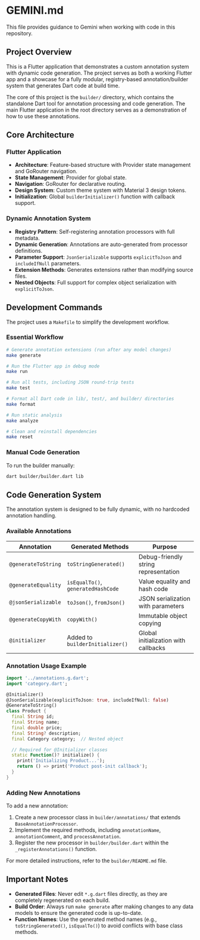 # GEMINI.md

This file provides guidance to Gemini when working with code in this repository.

## Project Overview

This is a Flutter application that demonstrates a custom annotation system with dynamic code generation. The project serves as both a working Flutter app and a showcase for a fully modular, registry-based annotation/builder system that generates Dart code at build time.

The core of this project is the `builder/` directory, which contains the standalone Dart tool for annotation processing and code generation. The main Flutter application in the root directory serves as a demonstration of how to use these annotations.

## Core Architecture

### Flutter Application
- **Architecture**: Feature-based structure with Provider state management and GoRouter navigation.
- **State Management**: Provider for global state.
- **Navigation**: GoRouter for declarative routing.
- **Design System**: Custom theme system with Material 3 design tokens.
- **Initialization**: Global `builderInitializer()` function with callback support.

### Dynamic Annotation System
- **Registry Pattern**: Self-registering annotation processors with full metadata.
- **Dynamic Generation**: Annotations are auto-generated from processor definitions.
- **Parameter Support**: `JsonSerializable` supports `explicitToJson` and `includeIfNull` parameters.
- **Extension Methods**: Generates extensions rather than modifying source files.
- **Nested Objects**: Full support for complex object serialization with `explicitToJson`.

## Development Commands

The project uses a `Makefile` to simplify the development workflow.

### Essential Workflow
```bash
# Generate annotation extensions (run after any model changes)
make generate

# Run the Flutter app in debug mode
make run

# Run all tests, including JSON round-trip tests
make test

# Format all Dart code in lib/, test/, and builder/ directories
make format

# Run static analysis
make analyze

# Clean and reinstall dependencies
make reset
```

### Manual Code Generation
To run the builder manually:
```bash
dart builder/builder.dart lib
```

## Code Generation System

The annotation system is designed to be fully dynamic, with no hardcoded annotation handling.

### Available Annotations
| Annotation | Generated Methods | Purpose |
|------------|-------------------|---------|
| `@generateToString` | `toStringGenerated()` | Debug-friendly string representation |
| `@generateEquality` | `isEqualTo()`, `generatedHashCode` | Value equality and hash code |
| `@jsonSerializable` | `toJson()`, `fromJson()` | JSON serialization with parameters |
| `@generateCopyWith` | `copyWith()` | Immutable object copying |
| `@initializer` | Added to `builderInitializer()` | Global initialization with callbacks |

### Annotation Usage Example
```dart
import '../annotations.g.dart';
import 'category.dart';

@Initializer()
@JsonSerializable(explicitToJson: true, includeIfNull: false)
@GenerateToString()
class Product {
  final String id;
  final String name;
  final double price;
  final String? description;
  final Category category;  // Nested object

  // Required for @Initializer classes
  static Function()? initialize() {
    print('Initializing Product...');
    return () => print('Product post-init callback');
  }
}
```

### Adding New Annotations

To add a new annotation:
1.  Create a new processor class in `builder/annotations/` that extends `BaseAnnotationProcessor`.
2.  Implement the required methods, including `annotationName`, `annotationComment`, and `processAnnotation`.
3.  Register the new processor in `builder/builder.dart` within the `_registerAnnotations()` function.

For more detailed instructions, refer to the `builder/README.md` file.

## Important Notes

-   **Generated Files**: Never edit `*.g.dart` files directly, as they are completely regenerated on each build.
-   **Build Order**: Always run `make generate` after making changes to any data models to ensure the generated code is up-to-date.
-   **Function Names**: Use the generated method names (e.g., `toStringGenerated()`, `isEqualTo()`) to avoid conflicts with base class methods.
